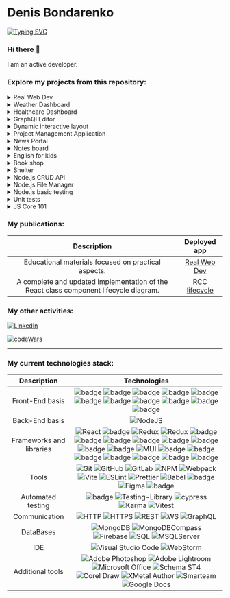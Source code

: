 <!--
**ExIxIxS/ExIxIxS** is a ✨ _special_ ✨ repository because its `README.md` (this file) appears on your GitHub profile.
-->
# Denis Bondarenko
[![Typing SVG](https://readme-typing-svg.demolab.com?font=Helvetica&size=28&pause=1000&color=000000&vCenter=true&width=450&height=40&lines=Front-End+developer;Full-Stack+developer;Technical+writer)](https://github.com/ExIxIxS)

### Hi there 👋
I am an active developer.

### Explore my projects from this repository:


<details><summary>Real Web Dev</summary>
  <br>

  | Description | Deployed app | Repository | Technologies stack |
  | :---: | :---: | :---: | :---: |
  | An educational full-stack application focused on Front-end development, with an emphasis on practical aspects. | [Real Web Dev](https://real-web-dev.vercel.app/) |  not public | Next.Js, Node.Js, React, TypeScript, Ramda, Date-fns, React-markdown, MongoDB, mongoose,   MongoDBCompass, framer-motion, REST API, HTML5, MUI, CSS-in-JS, Markdown, Obsidian, Jest, React testing library, RDW |
  
![image](https://github.com/user-attachments/assets/27dc1c53-2964-46d1-9992-9ece710c761b)

</details>

<details><summary>Weather Dashboard</summary>
  <br>

  | Description | Deployed app | Repository | Technologies stack |
  | :---: | :---: | :---: | :---: |
  | A fully responsive weather dashboard page that dynamically fetches and displays real-time weather data from the OpenWeatherMap API, including temperature, humidity, pressure, and wind speed, with an intuitive user interface and support for city-based searches. | [WDashboard](https://weather-dashboard-exixixs.vercel.app/) |  [WDashboard](https://github.com/ExIxIxS/weather_dashboard) | React, TypeScript, ChartJs,  MUI, CSS-in-JS, Vite, REST API, HTML5, Jest, React testing library, RDW |
  
![dashboard_design](https://github.com/user-attachments/assets/4dd2b4a6-4a93-487b-b5d3-456ed04011d1)

</details>

<details><summary>Healthcare Dashboard</summary>
  <br>

  | Description | Deployed app | Repository | Technologies stack |
  | :---: | :---: | :---: | :---: |
  | A prototype of a healthcare dashboard page featuring interactive data visualizations, implemented in strict accordance with the designer's layout.  | [WDashboard](https://health-care-dashboard-exixixs.vercel.app/) |  not public | React, TypeScript, Redux + Redux Toolkit, ChartJs, Vite, REST API, HTML5, SCSS|
  
![screenshot_layout](https://github.com/user-attachments/assets/64ba8eb7-569a-45a9-b892-7eaa255b4a38)

</details>

<details><summary>GraphQl Editor</summary>
  <br>

  | Description | Deployed app | Repository | Technologies stack |
  | :---: | :---: | :---: | :---: |
  | React application that is a playground/IDE for StarWars GraphQL API requests. The project was created in collaboration of a 3 developers team: [Demo Video](https://www.youtube.com/watch?v=DMVelvvaQA8) | [StarWars GraphQL](https://rsschool-graphiql.netlify.app) |  [StarWars GraphQL](https://github.com/ExIxIxS/react-graphql-editor) | React, TypeScript, Redux + Redux toolkit, Codemirror, Mui, Firebase, i18next, Sass, GraphQl, Vite, RDW |

![image](https://github.com/ExIxIxS/ExIxIxS/assets/106703414/989c3ef9-e30d-41b3-afe1-25f2d7b05b62)

</details>

<details><summary>Dynamic interactive layout</summary>
  <br>

  | Description | Deployed app | Repository | Technologies stack |
  | :---: | :---: | :---: | :---: |
  | React application that will recursively render any cross-elements interactive layout based on provided from a JSON-server definition that consists of known elements types | localhost deploy only because of JSON-server |  [React Dynamic Layout](https://github.com/ExIxIxS/react-dynamic-layout) | React, TypeScript, Redux + Redux Toolkit, JSON-server, HTML5, CSS3 |

![image](https://github.com/ExIxIxS/ExIxIxS/assets/106703414/263a6b50-260c-487e-b688-63cc591b5991)

</details>

<details><summary>Project Management Application</summary>
  <br>

  | Description | Deployed app | Repository | Technologies stack |
  | :---: | :---: | :---: | :---: |
  | Angular project management application with advanced localization, interface customization options and interactive features | temporarily not available | [PMA NG App](https://github.com/ExIxIxS/PMA_FrontEnd) | Angular, TypeScript, RxJS, Angular material, REST API, HTML5, SASS, Karma |

  ![Screenshot 2023-02-25 153838](https://user-images.githubusercontent.com/106703414/221362861-66f7d008-50da-4f6b-b709-7dfcfd91d93d.jpg)

</details>

<details><summary>News Portal</summary>
  <br>

  | Description | Deployed app | Repository | Technologies stack |
  | :---: | :---: | :---: | :---: |
  | TypeScript News API app with original style | localhost deploy only because of API key license | [News API](https://github.com/ExIxIxS/TS_News_API) | TypeScript, WebPack, HTML5, CSS |

  ![image](https://user-images.githubusercontent.com/106703414/200328484-abbcb005-d323-49e1-98b4-50dfa6f29aad.png)
</details>

<details><summary>Notes board</summary>
  <br>

  | Description | Deployed app | Repository | Technologies stack |
  | :---: | :---: | :---: | :---: |
  | VanillaJS app based on advanced class components approach | [Notes board](https://exixixs.github.io/notes_board/) |  [Notes board](https://github.com/ExIxIxS/notes_board) | JavaScript, HTML5, SASS, BEM, RDW |

  ![image](https://github.com/ExIxIxS/ExIxIxS/assets/106703414/c7c4ee76-d64c-4406-be78-6bfc7149fff5)

</details>

<details><summary>English for kids</summary>
  <br>

  | Description | Deployed app | Repository | Technologies stack |
  | :---: | :---: | :---: | :---: |
  | All-ages friendly VanillaJS application  with interactive learning modes and statistic |  [English for kids](https://exixixs.github.io/english_for_kids_app/) | [English for kids](https://github.com/ExIxIxS/english_for_kids) | JavaScript, WebPack, HTML5, CSS |

  ![Screenshot 2022-10-17 141612-02](https://user-images.githubusercontent.com/106703414/196179615-5544872f-47b5-4ab6-9533-5a604978bb8b.jpg)
  
</details>

<details><summary>Book shop</summary>
  <br>

  | Description | Deployed app | Repository | Technologies stack |
  | :---: | :---: | :---: | :---: |
  | Simple and elegant shop VanillaJS application |  [Book MooD](https://exixixs.github.io/book_shop/pages/main/) | [Book MooD](https://github.com/ExIxIxS/book_shop) | JavaScript, HTML5, CSS |

  ![Screenshot 2023-02-28 185403](https://user-images.githubusercontent.com/106703414/221940170-af8c1e14-37e5-45b9-9452-a992d0308c0a.jpg)

</details>

<details><summary>Shelter</summary>
  <br>

  | Description | Deployed app | Repository | Technologies stack |
  | :---: | :---: | :---: | :---: |
  | Cozy VanillaJS application with adaptive layot implemented in strict accordance with the designer's Figma layout  | [Shelter](https://exixixs.github.io/shelter/pages/main/) | [Shelter](https://github.com/ExIxIxS/shelter) | Figma, JavaScript, HTML5, CSS |

  ![Screenshot 2023-02-28 190742](https://user-images.githubusercontent.com/106703414/221941778-9ae91092-c4df-4aee-8451-2c8930a45d64.jpg)
</details>

<details><summary>Node.js CRUD API</summary>
  <br>

  | Description | Deployed app | Repository | Technologies stack |
  | :---: | :---: | :---: | :---: |
  | Node.js simple CRUD API application uses modern Node.js features | --- | [CRUD API](https://github.com/ExIxIxS/NodeJS-CRUD-API) | Node.js, REST API |

</details>

<details><summary>Node.js File Manager</summary>
  <br>

  | Description | Deployed app | Repository | Technologies stack |
  | :---: | :---: | :---: | :---: |
  | Node.js File Manager application with basic file operations and uses modern Node.js features | --- | [File Manager](https://github.com/ExIxIxS/nodejs_file_manager) | Node.js |

</details>

<details><summary>Node.js basic testing</summary>
  <br>

  | Description | Deployed app | Repository | Technologies stack |
  | :---: | :---: | :---: | :---: |
  | My own implementation different tests for provided ready-to-use Node.js modules | --- | [Basic testing](https://github.com/ExIxIxS/nodeJS-basic-testing) | Node.js, Jest |

</details>

<details><summary>Unit tests</summary>
  <br>

  | Description | Deployed app | Repository | Technologies stack |
  | :---: | :---: | :---: | :---: |
  | My custom implementation of the part of lodash library in TDD workflow with unit test coverage | --- | [Unit Tests](https://github.com/ExIxIxS/unit_tests/tree/TDD-workflow) | JavaScript, Jest, JSDoc |
</details>

<details><summary>JS Core 101</summary>
  <br>

  | Description | Deployed app | Repository | Technologies stack |
  | :---: | :---: | :---: | :---: |
  | Essential and powerful JS Core exercises with my own solutions | --- | [JS Core 101](https://github.com/ExIxIxS/core-js-101) | JavaScript |
</details>

### My publications:

  | Description | Deployed app |
  | :---: | :---: |
  | Educational materials focused on practical aspects. |  [Real Web Dev](https://real-web-dev.vercel.app/)  | 
  | A complete and updated implementation of the React class component lifecycle diagram. | [RCC lifecycle](https://exixixs.github.io/react_component_lifecycle/) |

### My other activities:
[![LinkedIn](https://img.shields.io/badge/LinkedIn-0077B5?style=for-the-badge&logo=linkedin&logoColor=white)](http://linkedin.com/in/denis-bondarenko-pl)

[![codeWars](https://www.codewars.com/users/ExIxIxS/badges/small?theme=light)](https://www.codewars.com/users/ExIxIxS)

__________________________________

### My current technologies stack:
  | Description | Technologies |
  | :---: | :---: |
  | Front-End basis | ![badge](https://img.shields.io/badge/JavaScript-323330?style=for-the-badge&logo=javascript&logoColor=F7DF1E) ![badge](https://img.shields.io/badge/TypeScript-007ACC?style=for-the-badge&logo=typescript&logoColor=white) ![badge](https://img.shields.io/badge/HTML5-E34F26?style=for-the-badge&logo=html5&logoColor=white) ![badge](https://img.shields.io/badge/CSS3-1572B6?style=for-the-badge&logo=css3&logoColor=white) ![badge](https://img.shields.io/badge/Sass-CC6699?style=for-the-badge&logo=sass&logoColor=white) ![badge](https://img.shields.io/badge/CSS_in_JS-CC6699?style=for-the-badge&logo=csswizardry&logoColor=white) ![badge](https://img.shields.io/badge/Styled_components-CC6699?style=for-the-badge&logo=styledcomponents&logoColor=white) ![badge](https://img.shields.io/badge/json-5E5C5C?style=for-the-badge&logo=json&logoColor=white) ![badge](https://img.shields.io/badge/bem-6DA55F?style=for-the-badge&logo=bem&logoColor=white) ![badge](https://img.shields.io/badge/rwd-6DA55F?style=for-the-badge&logo=rwd&logoColor=white) ![badge](https://img.shields.io/badge/markdown-5E5C5C?style=for-the-badge&logo=markdown&logoColor=white) |
  | Back-End basis | ![NodeJS](https://img.shields.io/badge/node.js-6DA55F?style=for-the-badge&logo=node.js&logoColor=white) |
  | Frameworks and libraries | ![React](https://img.shields.io/badge/react-%2320232a.svg?style=for-the-badge&logo=react&logoColor=%2361DAFB) ![badge](https://img.shields.io/badge/next.js-FFFFFF?style=for-the-badge&logo=nextdotjs&logoColor=black) ![Redux](https://img.shields.io/badge/redux-%23593d88.svg?style=for-the-badge&logo=redux&logoColor=white) ![Redux](https://img.shields.io/badge/redux_toolkit-%23593d88.svg?style=for-the-badge&logo=redux&logoColor=white) ![badge](https://img.shields.io/badge/i18next-FFFFFF?style=for-the-badge&logo=i18next&logoColor=26A69A) ![badge](https://img.shields.io/badge/react_hook_form-EC5990?style=for-the-badge&logo=reacthookform&logoColor=white) ![badge](https://img.shields.io/badge/yup-FFAE1A?style=for-the-badge&logo=yup&logoColor=white) ![badge](https://img.shields.io/badge/axios-5A29E4?style=for-the-badge&logo=axios&logoColor=white) ![badge](https://img.shields.io/badge/ag_grid-0072EF?style=for-the-badge&logo=agdotgrid&logoColor=white) ![badge](https://img.shields.io/badge/tanStack_query-FF4154?style=for-the-badge&logo=reactquery&logoColor=white) ![badge](https://img.shields.io/badge/ramda-C925D1?style=for-the-badge&logo=ramda&logoColor=white) ![badge](https://img.shields.io/badge/date_fns-770C56?style=for-the-badge&logo=datefns&logoColor=white) ![MUI](https://img.shields.io/badge/MUI-%230081CB.svg?style=for-the-badge&logo=mui&logoColor=white) ![badge](https://img.shields.io/badge/bootstrap-230081CB?style=for-the-badge&logo=bootstrap&logoColor=white) ![badge](https://img.shields.io/badge/framer_motion-0055FF?style=for-the-badge&logo=framer&logoColor=white) ![badge](https://img.shields.io/badge/gsap-88CE02?style=for-the-badge&logo=greensock&logoColor=white) ![badge](https://img.shields.io/badge/chart_js-ff6384?style=for-the-badge&logo=chartdotjs&logoColor=white) ![badge](https://img.shields.io/badge/Angular-DD0031?style=for-the-badge&logo=angular&logoColor=white) ![badge](https://img.shields.io/badge/rxjs-%23B7178C.svg?style=for-the-badge&logo=reactivex&logoColor=white) ![badge](https://img.shields.io/badge/angular_material-%230081CB.svg?style=for-the-badge&logo=materialdesign&logoColor=white) |
  | Tools | ![Git](https://img.shields.io/badge/git-%23F05033.svg?style=for-the-badge&logo=git&logoColor=white) ![GitHub](https://img.shields.io/badge/github-%23121011.svg?style=for-the-badge&logo=github&logoColor=white) ![GitLab](https://img.shields.io/badge/gitlab-%23121011.svg?style=for-the-badge&logo=gitlab&logoColor=white) ![NPM](https://img.shields.io/badge/NPM-%23CB3837.svg?style=for-the-badge&logo=npm&logoColor=white) ![Webpack](https://img.shields.io/badge/webpack-%238DD6F9.svg?style=for-the-badge&logo=webpack&logoColor=black) ![Vite](https://img.shields.io/badge/vite-%23646CFF.svg?style=for-the-badge&logo=vite&logoColor=white) ![ESLint](https://img.shields.io/badge/ESLint-4B3263?style=for-the-badge&logo=eslint&logoColor=white) ![Prettier](https://img.shields.io/badge/Prettier-4B3263?style=for-the-badge&logo=prettier&logoColor=white) ![Babel](https://img.shields.io/badge/Babel-4B3263?style=for-the-badge&logo=babel&logoColor=white)  ![badge](https://img.shields.io/badge/Stylelint-CC6699?style=for-the-badge&logo=stylelint&logoColor=white) ![Figma](https://img.shields.io/badge/figma-%23F24E1E.svg?style=for-the-badge&logo=figma&logoColor=white) ![badge](https://img.shields.io/badge/chrome_devtools-4285F4?style=for-the-badge&logo=chromewebstore&logoColor=white) |
  | Automated  testing | ![badge](https://img.shields.io/badge/Jest-C21325?style=for-the-badge&logo=jest&logoColor=white) ![Testing-Library](https://img.shields.io/badge/Testing_Library-%23E33332?style=for-the-badge&logo=testing-library&logoColor=white) ![cypress](https://img.shields.io/badge/-cypress-%23E5E5E5?style=for-the-badge&logo=cypress&logoColor=058a5e) ![Karma](https://img.shields.io/badge/Karma-%23E33332?style=for-the-badge&logo=karma&logoColor=white) ![Vitest](https://img.shields.io/badge/Vitest-6E9F18?style=for-the-badge&logo=vitest&logoColor=white) |
  | Communication | ![HTTP](https://img.shields.io/badge/HTTP-1572B6?style=for-the-badge&logo=http&logoColor=white) ![HTTPS](https://img.shields.io/badge/HTTPS-1572B6?style=for-the-badge&logo=https&logoColor=white) ![REST](https://img.shields.io/badge/REST-1572B6?style=for-the-badge&logo=rest&logoColor=white) ![WS](https://img.shields.io/badge/Web_Socket-1572B6?style=for-the-badge&logo=web-socket&logoColor=white) ![GraphQL](https://img.shields.io/badge/-GraphQL-E10098?style=for-the-badge&logo=graphql&logoColor=white) |
  | DataBases | ![MongoDB](https://img.shields.io/badge/MongoDB-%234ea94b.svg?style=for-the-badge&logo=mongodb&logoColor=white) ![MongoDBCompass](https://img.shields.io/badge/MongoDB_Compass-%234ea94b.svg?style=for-the-badge&logo=mongodb&logoColor=white) ![Firebase](https://img.shields.io/badge/Firebase-DD2C00?style=for-the-badge&logo=Firebase&logoColor=white) ![SQL](https://img.shields.io/badge/SQL-4479A1?style=for-the-badge&logo=mysql&logoColor=white) ![MSQLServer](https://img.shields.io/badge/MSQLServer-4479A1?style=for-the-badge&logo=mysql&logoColor=white) |
  | IDE | ![Visual Studio Code](https://img.shields.io/badge/Visual%20Studio%20Code-0078d7.svg?style=for-the-badge&logo=visual-studio-code&logoColor=white) ![WebStorm](https://img.shields.io/badge/WebStorm-000000.svg?style=for-the-badge&logo=WebStorm&logoColor=white) |
  | Additional tools | ![Adobe Photoshop](https://img.shields.io/badge/adobe%20photoshop-%2331A8FF.svg?style=for-the-badge&logo=adobe%20photoshop&logoColor=white) ![Adobe Lightroom](https://img.shields.io/badge/Adobe%20Lightroom-31A8FF.svg?style=for-the-badge&logo=Adobe%20Lightroom&logoColor=white) ![Microsoft Office](https://img.shields.io/badge/Microsoft_Office-D83B01?style=for-the-badge&logo=microsoft-office&logoColor=white) ![Schema ST4](https://img.shields.io/badge/Schema_ST4-1572B6?style=for-the-badge&logo=Schema-ST4&logoColor=white) ![Corel Draw](https://img.shields.io/badge/corel_draw-000000?style=for-the-badge&logo=coreldraw&logoColor=white) ![XMetal Author](https://img.shields.io/badge/XMetal_Author-1572B6?style=for-the-badge&logo=XMetal-Author&logoColor=white) ![Smarteam](https://img.shields.io/badge/Smarteam-1572B6?style=for-the-badge&logo=Smarteam&logoColor=white) ![Google Docs](https://img.shields.io/badge/Google_Docs-4285F4?style=for-the-badge&logo=googledocs&logoColor=white)  |

